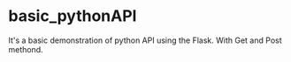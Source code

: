 # basic_pythonAPI

It's a basic demonstration of python API using the Flask.
With Get and Post methond.
